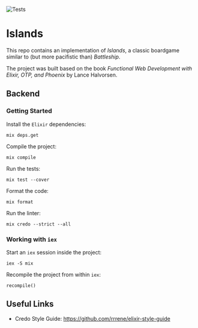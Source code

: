 ![Tests](https://github.com/moritzploss/islands/workflows/Tests/badge.svg)

# Islands

This repo contains an implementation of *Islands*, a classic boardgame similar to (but more pacifistic than) *Battleship*.

The project was built based on the book
*Functional Web Development with Elixir, OTP, and Phoenix* by Lance Halvorsen. 

## Backend

### Getting Started

Install the `Elixir` dependencies:

    mix deps.get

Compile the project:

    mix compile

Run the tests:

    mix test --cover

Format the code:

    mix format

Run the linter:

    mix credo --strict --all

### Working with `iex`

Start an `iex` session inside the project:

    iex -S mix

Recompile the project from within `iex`:

    recompile()

## Useful Links

- Credo Style Guide: https://github.com/rrrene/elixir-style-guide